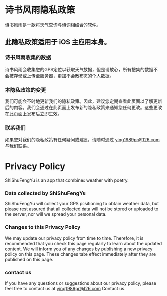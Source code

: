 # 诗书风雨隐私政策

诗书风雨是一款将天气查询与诗词相结合的软件。

## 此隐私政策适用于 iOS 主应用本身。
### 诗书风雨收集的数据
诗书风雨会收集您的GPS定位以获取天气数据，但是请放心，所有搜集的数据不会被存储或上传至服务器，更加不会散布您的个人数据。
### 本隐私政策的变更
我们可能会不时地更新我们的隐私政策。因此，建议您定期查看此页面以了解更新后的内容。我们会通过在此页面上发布新的隐私政策来通知您任何更改。这些更改在此页面上发布后立即生效。
### 联系我们
如果您对我们的隐私政策有任何疑问或建议，请随时通过 ying1989pr@126.com 与我们联系。

# Privacy Policy
ShiShuFengYu is an app that combines weather with poetry.
### Data collected by ShiShuFengYu
ShiShuFengYu will collect your GPS positioning to obtain weather data, but please rest assured that all collected data will not be stored or uploaded to the server, nor will we spread your personal data.
### Changes to this Privacy Policy
We may update our privacy policy from time to time. Therefore, it is recommended that you check this page regularly to learn about the updated content. We will inform you of any changes by publishing a new privacy policy on this page. These changes take effect immediately after they are published on this page.
### contact us
If you have any questions or suggestions about our privacy policy, please feel free to contact us at ying1989pr@126.com Contact us.
